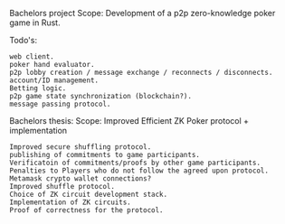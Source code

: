 Bachelors project Scope: Development of a p2p zero-knowledge poker game in Rust.

Todo's:

    web client.
    poker hand evaluator.
    p2p lobby creation / message exchange / reconnects / disconnects.
    account/ID management.
    Betting logic.
    p2p game state synchronization (blockchain?).
    message passing protocol.

Bachelors thesis: Scope: Improved Efficient ZK Poker protocol + implementation

    Improved secure shuffling protocol.
    publishing of commitments to game participants.
    Verificatoin of commitments/proofs by other game participants.
    Penalties to Players who do not follow the agreed upon protocol.
    Metamask crypto wallet connections?
    Improved shuffle protocol.
    Choice of ZK circuit development stack.
    Implementation of ZK circuits.
    Proof of correctness for the protocol.
